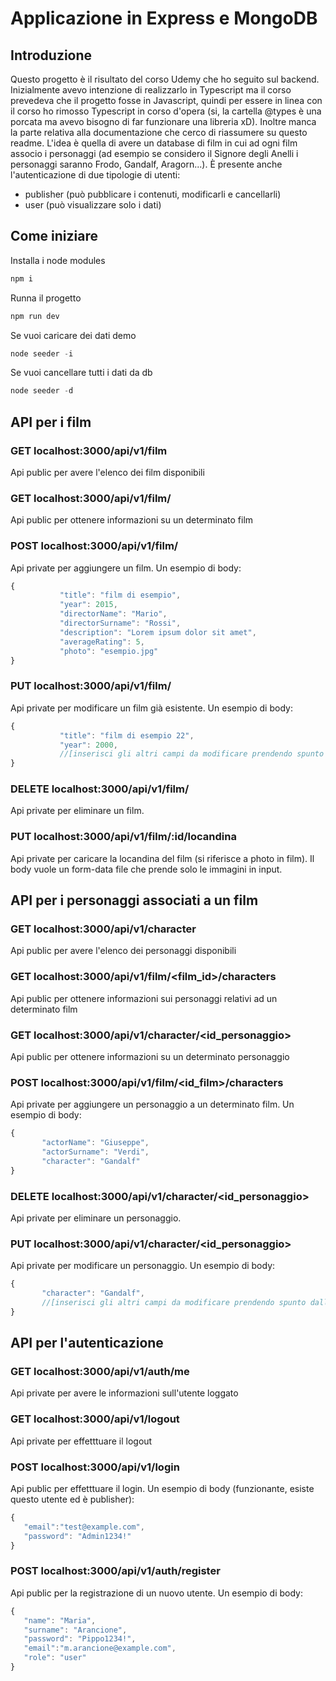 # Applicazione in Express e MongoDB 
## Introduzione
Questo progetto è il risultato del corso Udemy che ho seguito sul backend. Inizialmente avevo intenzione di realizzarlo in Typescript ma il corso prevedeva che il progetto fosse in Javascript, quindi per essere in linea con il corso ho rimosso Typescript in corso d'opera (si, la cartella @types è una porcata ma avevo bisogno di far funzionare una libreria xD).
Inoltre manca la parte relativa alla documentazione che cerco di riassumere su questo readme.
L'idea è quella di avere un database di film in cui ad ogni film associo i personaggi (ad esempio se considero il Signore degli Anelli i personaggi saranno Frodo, Gandalf, Aragorn...). È presente anche l'autenticazione di due tipologie di utenti:
- publisher (può pubblicare i contenuti, modificarli e cancellarli)
- user (può visualizzare solo i dati)

## Come iniziare

Installa i node modules
```js
npm i
```
Runna il progetto
```js
npm run dev
```
Se vuoi caricare dei dati demo
 ```js
node seeder -i
```
Se vuoi cancellare tutti i dati da db
 ```js
node seeder -d
```



## API per i film

### GET localhost:3000/api/v1/film
Api public per avere l'elenco dei film disponibili
### GET localhost:3000/api/v1/film/<id>
Api public per ottenere informazioni su un determinato film
### POST localhost:3000/api/v1/film/
Api private per aggiungere un film. Un esempio di body:
 ```js
 {
            "title": "film di esempio",
            "year": 2015,
            "directorName": "Mario",
            "directorSurname": "Rossi",
            "description": "Lorem ipsum dolor sit amet",
            "averageRating": 5,
            "photo": "esempio.jpg"
}
```
### PUT localhost:3000/api/v1/film/<id>
Api private per modificare un film già esistente. Un esempio di body:
 ```js
 {
            "title": "film di esempio 22",
            "year": 2000,
            //[inserisci gli altri campi da modificare prendendo spunto dalla post]
}
```
### DELETE localhost:3000/api/v1/film/<id>
Api private per eliminare un film.

### PUT localhost:3000/api/v1/film/:id/locandina
Api private per caricare la locandina del film (si riferisce a photo in film). Il body vuole un form-data file che prende solo le immagini in input.



## API per i personaggi associati a un film

### GET localhost:3000/api/v1/character
Api public per avere l'elenco dei personaggi disponibili

### GET localhost:3000/api/v1/film/<film_id>/characters
Api public per ottenere informazioni sui personaggi relativi ad un determinato film

### GET localhost:3000/api/v1/character/<id_personaggio>
Api public per ottenere informazioni su un determinato personaggio

### POST localhost:3000/api/v1/film/<id_film>/characters
Api private per aggiungere un personaggio a un determinato film. Un esempio di body:
 ```js
{
        "actorName": "Giuseppe",
        "actorSurname": "Verdi",
        "character": "Gandalf"
}
```
### DELETE localhost:3000/api/v1/character/<id_personaggio>
Api private per eliminare un personaggio.

### PUT localhost:3000/api/v1/character/<id_personaggio>
Api private per modificare un personaggio. Un esempio di body:
 ```js
{
        "character": "Gandalf",
        //[inserisci gli altri campi da modificare prendendo spunto dalla post]
}
```



## API per l'autenticazione

### GET localhost:3000/api/v1/auth/me
Api private per avere le informazioni sull'utente loggato

### GET localhost:3000/api/v1/logout
Api private per effetttuare il logout

### POST localhost:3000/api/v1/login
Api public per effetttuare il login. Un esempio di body (funzionante, esiste questo utente ed è publisher):
 ```js
 {
    "email":"test@example.com",
    "password": "Admin1234!"
 }
```

### POST localhost:3000/api/v1/auth/register
Api public per la registrazione di un nuovo utente. Un esempio di body:
 ```js
 {
    "name": "Maria",
    "surname": "Arancione",
    "password": "Pippo1234!",
    "email":"m.arancione@example.com",
    "role": "user"
 }
```

